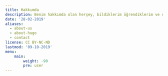 ```yaml
---
title: Hakkımda
description: Benim hakkımda olan herşey, bildiklerim öğrendiklerim ve daha da öğreneceklerim.
date: '28-02-2019'
aliases:
  - about-us
  - about-hugo
  - contact
license: CC BY-NC-ND
lastmod: '09-10-2019'
menu:
    main: 
        weight: -90
        pre: user
---
```


